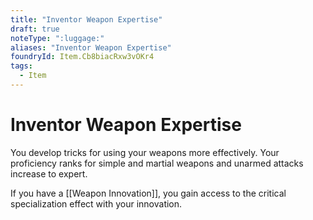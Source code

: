 ```yaml
---
title: "Inventor Weapon Expertise"
draft: true
noteType: ":luggage:"
aliases: "Inventor Weapon Expertise"
foundryId: Item.Cb8biacRxw3vOKr4
tags:
  - Item
---
```


# Inventor Weapon Expertise

You develop tricks for using your weapons more effectively. Your proficiency ranks for simple and martial weapons and unarmed attacks increase to expert.

If you have a [[Weapon Innovation]], you gain access to the critical specialization effect with your innovation.
